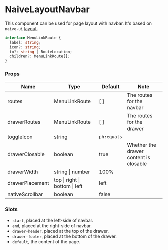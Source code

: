 # NaiveLayoutNavbar

This component can be used for page layout with navbar. It's based on `naive-ui` [layout](https://www.naiveui.com/en-US/os-theme/components/layout).

```ts
interface MenuLinkRoute {
  label: string;
  icon?: string;
  to?: string | RouteLocation;
  children?: MenuLinkRoute[];
}
```

### Props

| **Name**        | **Type**                       | **Default** | **Note**                               |
| --------------- | ------------------------------ | ----------- | -------------------------------------- |
| routes          | MenuLinkRoute                  | \[ ]        | The routes for the navbar              |
| drawerRoutes    | MenuLinkRoute                  | \[ ]        | The routes for the drawer              |
| toggleIcon      | string                         | `ph:equals` |                                        |
| drawerClosable  | boolean                        | true        | Whether the drawer content is closable |
| drawerWidth     | string \| number               | 100%        |                                        |
| drawerPlacement | top \| right \| bottom \| left | left        |                                        |
| nativeScrollbar | boolean                        | false       |                                        |

### Slots

- `start`, placed at the left-side of navbar.
- `end`, placed at the right-side of navbar.
- `drawer-header`, placed at the top of the drawer.
- `drawer-footer`, placed at the bottom of the drawer.
- `default`, the content of the page.
